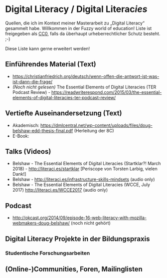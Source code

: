 # Digital Literacy / Digital Literac*ies*
Quellen, die ich im Kontext meiner Masterarbeit zu „Digital Literacy“ gesammelt habe. Willkommen in der Fuzzy world of education! Liste ist freigegeben als [CC0](https://creativecommons.org/publicdomain/zero/1.0/deed.de), falls da überhaupt urheberrechtlicher Schutz besteht. ;-)

Diese Liste kann gerne erweitert werden!

## Einführendes Material (Text)

* https://christianfriedrich.org/deutsch/wenn-offen-die-antwort-ist-was-ist-dann-die-frage/
* *(Noch nicht gelesen)* The Essential Elements of Digital Literacies (TER Podcast Review) - https://readwriterespond.com/2015/03/the-essential-elements-of-digital-literacies-ter-podcast-review/ 

## Vertiefte Auseinandersetzung (Text)

* Akademisch: https://dmlcentral.net/wp-content/uploads/files/doug-belshaw-edd-thesis-final.pdf (Herleitung der 8C)
* E-Book: 

## Talks (Videos)

* Belshaw - The Essential Elements of Digital Literacies (Startklar?! March 2018) - http://literaci.es/startklar [Periscope von Torsten Larbig, vielen Dank!]
* Belshaw - http://literaci.es/infrastructure-skills-mindsets (audio only)
* Belshaw - The Essential Elements of Digital Literacies (WCCE, July 2017) http://literaci.es/WCCE2017 (audio only)


## Podcast
* http://okcast.org/2014/09/episode-16-web-literacy-with-mozilla-webmakers-doug-belshaw/ (noch nicht gehört)


## Digital Literacy Projekte in der Bildungspraxis

### Studentische Forschungsarbeiten

## (Online-)Communities, Foren, Mailinglisten
